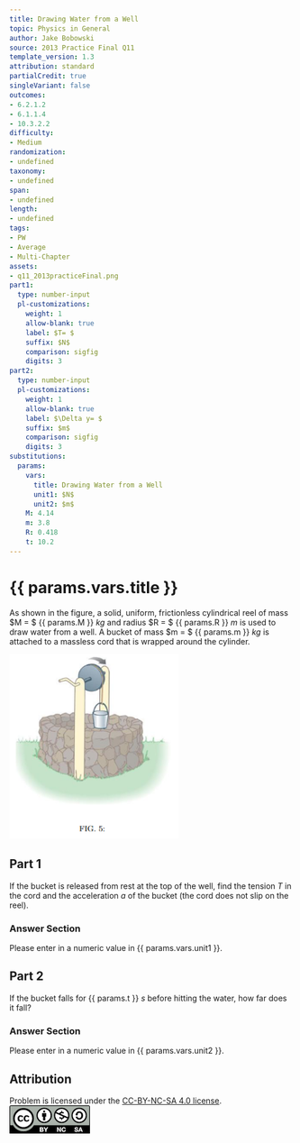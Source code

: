 ```yaml
---
title: Drawing Water from a Well
topic: Physics in General
author: Jake Bobowski
source: 2013 Practice Final Q11
template_version: 1.3
attribution: standard
partialCredit: true
singleVariant: false
outcomes:
- 6.2.1.2
- 6.1.1.4
- 10.3.2.2
difficulty:
- Medium
randomization:
- undefined
taxonomy:
- undefined
span:
- undefined
length:
- undefined
tags:
- PW
- Average
- Multi-Chapter
assets:
- q11_2013practiceFinal.png
part1:
  type: number-input
  pl-customizations:
    weight: 1
    allow-blank: true
    label: $T= $
    suffix: $N$
    comparison: sigfig
    digits: 3
part2:
  type: number-input
  pl-customizations:
    weight: 1
    allow-blank: true
    label: $\Delta y= $
    suffix: $m$
    comparison: sigfig
    digits: 3
substitutions:
  params:
    vars:
      title: Drawing Water from a Well
      unit1: $N$
      unit2: $m$
    M: 4.14
    m: 3.8
    R: 0.418
    t: 10.2
---
```

# {{ params.vars.title }}
As shown in the figure, a solid, uniform, frictionless cylindrical reel of mass $M = $ {{ params.M }} $kg$ and radius $R = $ {{ params.R }} $m$ is used to draw water from a well. A bucket of mass $m = $ {{ params.m }} $kg$ is  attached to a massless cord that is wrapped around the cylinder.

<img src="q11_2013practiceFinal.png" alt="Figure of a bucket attached to a cylindrical reel and a well." width=300>

## Part 1

If the bucket is released from rest at the top of the well, find the tension $T$ in the cord and the acceleration $a$ of the bucket (the cord does not slip on the reel).

### Answer Section

Please enter in a numeric value in {{ params.vars.unit1 }}.

## Part 2

If the bucket falls for {{ params.t }} $s$ before hitting the water, how far does it fall?

### Answer Section

Please enter in a numeric value in {{ params.vars.unit2 }}.

## Attribution

Problem is licensed under the [CC-BY-NC-SA 4.0 license](https://creativecommons.org/licenses/by-nc-sa/4.0/).<br> ![The Creative Commons 4.0 license requiring attribution-BY, non-commercial-NC, and share-alike-SA license.](https://raw.githubusercontent.com/firasm/bits/master/by-nc-sa.png)